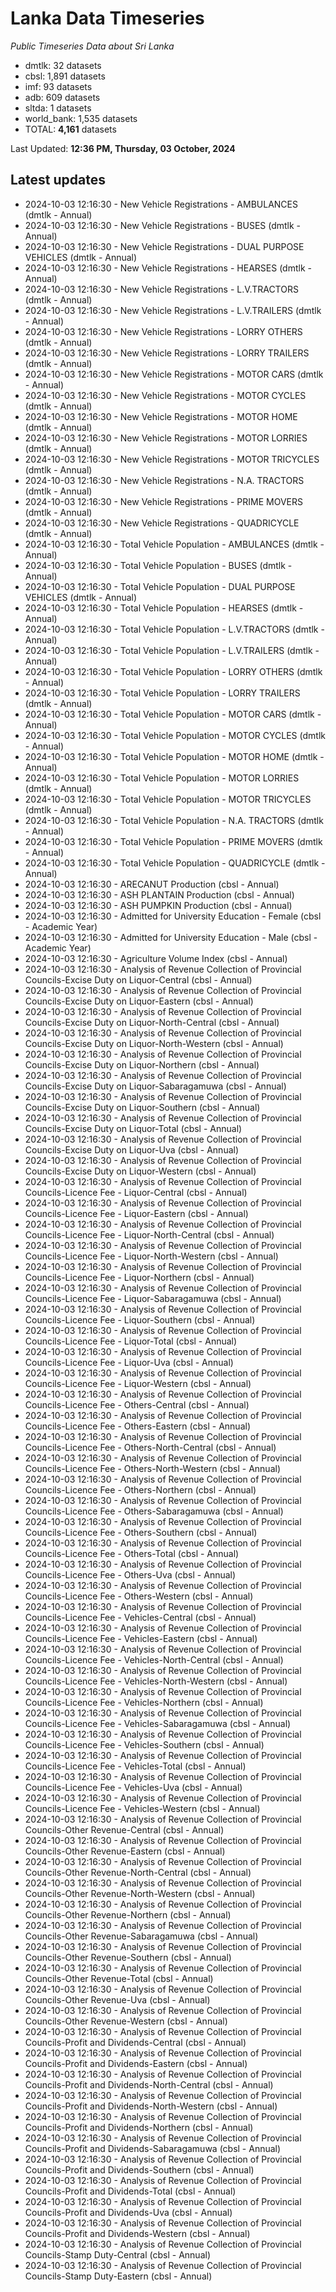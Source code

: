 # Lanka Data Timeseries
*Public Timeseries Data about Sri Lanka*

* dmtlk: 32 datasets
* cbsl: 1,891 datasets
* imf: 93 datasets
* adb: 609 datasets
* sltda: 1 datasets
* world_bank: 1,535 datasets
* TOTAL: **4,161** datasets

Last Updated: **12:36 PM, Thursday, 03 October, 2024**

## Latest updates

* 2024-10-03 12:16:30 - New Vehicle Registrations - AMBULANCES (dmtlk - Annual)
* 2024-10-03 12:16:30 - New Vehicle Registrations - BUSES (dmtlk - Annual)
* 2024-10-03 12:16:30 - New Vehicle Registrations - DUAL PURPOSE VEHICLES (dmtlk - Annual)
* 2024-10-03 12:16:30 - New Vehicle Registrations - HEARSES (dmtlk - Annual)
* 2024-10-03 12:16:30 - New Vehicle Registrations - L.V.TRACTORS (dmtlk - Annual)
* 2024-10-03 12:16:30 - New Vehicle Registrations - L.V.TRAILERS (dmtlk - Annual)
* 2024-10-03 12:16:30 - New Vehicle Registrations - LORRY OTHERS (dmtlk - Annual)
* 2024-10-03 12:16:30 - New Vehicle Registrations - LORRY TRAILERS (dmtlk - Annual)
* 2024-10-03 12:16:30 - New Vehicle Registrations - MOTOR CARS (dmtlk - Annual)
* 2024-10-03 12:16:30 - New Vehicle Registrations - MOTOR CYCLES (dmtlk - Annual)
* 2024-10-03 12:16:30 - New Vehicle Registrations - MOTOR HOME (dmtlk - Annual)
* 2024-10-03 12:16:30 - New Vehicle Registrations - MOTOR LORRIES (dmtlk - Annual)
* 2024-10-03 12:16:30 - New Vehicle Registrations - MOTOR TRICYCLES (dmtlk - Annual)
* 2024-10-03 12:16:30 - New Vehicle Registrations - N.A. TRACTORS (dmtlk - Annual)
* 2024-10-03 12:16:30 - New Vehicle Registrations - PRIME MOVERS (dmtlk - Annual)
* 2024-10-03 12:16:30 - New Vehicle Registrations - QUADRICYCLE (dmtlk - Annual)
* 2024-10-03 12:16:30 - Total Vehicle Population - AMBULANCES (dmtlk - Annual)
* 2024-10-03 12:16:30 - Total Vehicle Population - BUSES (dmtlk - Annual)
* 2024-10-03 12:16:30 - Total Vehicle Population - DUAL PURPOSE VEHICLES (dmtlk - Annual)
* 2024-10-03 12:16:30 - Total Vehicle Population - HEARSES (dmtlk - Annual)
* 2024-10-03 12:16:30 - Total Vehicle Population - L.V.TRACTORS (dmtlk - Annual)
* 2024-10-03 12:16:30 - Total Vehicle Population - L.V.TRAILERS (dmtlk - Annual)
* 2024-10-03 12:16:30 - Total Vehicle Population - LORRY OTHERS (dmtlk - Annual)
* 2024-10-03 12:16:30 - Total Vehicle Population - LORRY TRAILERS (dmtlk - Annual)
* 2024-10-03 12:16:30 - Total Vehicle Population - MOTOR CARS (dmtlk - Annual)
* 2024-10-03 12:16:30 - Total Vehicle Population - MOTOR CYCLES (dmtlk - Annual)
* 2024-10-03 12:16:30 - Total Vehicle Population - MOTOR HOME (dmtlk - Annual)
* 2024-10-03 12:16:30 - Total Vehicle Population - MOTOR LORRIES (dmtlk - Annual)
* 2024-10-03 12:16:30 - Total Vehicle Population - MOTOR TRICYCLES (dmtlk - Annual)
* 2024-10-03 12:16:30 - Total Vehicle Population - N.A. TRACTORS (dmtlk - Annual)
* 2024-10-03 12:16:30 - Total Vehicle Population - PRIME MOVERS (dmtlk - Annual)
* 2024-10-03 12:16:30 - Total Vehicle Population - QUADRICYCLE (dmtlk - Annual)
* 2024-10-03 12:16:30 - ARECANUT Production (cbsl - Annual)
* 2024-10-03 12:16:30 - ASH PLANTAIN Production (cbsl - Annual)
* 2024-10-03 12:16:30 - ASH PUMPKIN Production (cbsl - Annual)
* 2024-10-03 12:16:30 - Admitted for University Education - Female (cbsl - Academic Year)
* 2024-10-03 12:16:30 - Admitted for University Education - Male (cbsl - Academic Year)
* 2024-10-03 12:16:30 - Agriculture Volume Index (cbsl - Annual)
* 2024-10-03 12:16:30 - Analysis of Revenue Collection of Provincial Councils-Excise Duty on Liquor-Central (cbsl - Annual)
* 2024-10-03 12:16:30 - Analysis of Revenue Collection of Provincial Councils-Excise Duty on Liquor-Eastern (cbsl - Annual)
* 2024-10-03 12:16:30 - Analysis of Revenue Collection of Provincial Councils-Excise Duty on Liquor-North-Central (cbsl - Annual)
* 2024-10-03 12:16:30 - Analysis of Revenue Collection of Provincial Councils-Excise Duty on Liquor-North-Western (cbsl - Annual)
* 2024-10-03 12:16:30 - Analysis of Revenue Collection of Provincial Councils-Excise Duty on Liquor-Northern (cbsl - Annual)
* 2024-10-03 12:16:30 - Analysis of Revenue Collection of Provincial Councils-Excise Duty on Liquor-Sabaragamuwa (cbsl - Annual)
* 2024-10-03 12:16:30 - Analysis of Revenue Collection of Provincial Councils-Excise Duty on Liquor-Southern (cbsl - Annual)
* 2024-10-03 12:16:30 - Analysis of Revenue Collection of Provincial Councils-Excise Duty on Liquor-Total (cbsl - Annual)
* 2024-10-03 12:16:30 - Analysis of Revenue Collection of Provincial Councils-Excise Duty on Liquor-Uva (cbsl - Annual)
* 2024-10-03 12:16:30 - Analysis of Revenue Collection of Provincial Councils-Excise Duty on Liquor-Western (cbsl - Annual)
* 2024-10-03 12:16:30 - Analysis of Revenue Collection of Provincial Councils-Licence Fee - Liquor-Central (cbsl - Annual)
* 2024-10-03 12:16:30 - Analysis of Revenue Collection of Provincial Councils-Licence Fee - Liquor-Eastern (cbsl - Annual)
* 2024-10-03 12:16:30 - Analysis of Revenue Collection of Provincial Councils-Licence Fee - Liquor-North-Central (cbsl - Annual)
* 2024-10-03 12:16:30 - Analysis of Revenue Collection of Provincial Councils-Licence Fee - Liquor-North-Western (cbsl - Annual)
* 2024-10-03 12:16:30 - Analysis of Revenue Collection of Provincial Councils-Licence Fee - Liquor-Northern (cbsl - Annual)
* 2024-10-03 12:16:30 - Analysis of Revenue Collection of Provincial Councils-Licence Fee - Liquor-Sabaragamuwa (cbsl - Annual)
* 2024-10-03 12:16:30 - Analysis of Revenue Collection of Provincial Councils-Licence Fee - Liquor-Southern (cbsl - Annual)
* 2024-10-03 12:16:30 - Analysis of Revenue Collection of Provincial Councils-Licence Fee - Liquor-Total (cbsl - Annual)
* 2024-10-03 12:16:30 - Analysis of Revenue Collection of Provincial Councils-Licence Fee - Liquor-Uva (cbsl - Annual)
* 2024-10-03 12:16:30 - Analysis of Revenue Collection of Provincial Councils-Licence Fee - Liquor-Western (cbsl - Annual)
* 2024-10-03 12:16:30 - Analysis of Revenue Collection of Provincial Councils-Licence Fee - Others-Central (cbsl - Annual)
* 2024-10-03 12:16:30 - Analysis of Revenue Collection of Provincial Councils-Licence Fee - Others-Eastern (cbsl - Annual)
* 2024-10-03 12:16:30 - Analysis of Revenue Collection of Provincial Councils-Licence Fee - Others-North-Central (cbsl - Annual)
* 2024-10-03 12:16:30 - Analysis of Revenue Collection of Provincial Councils-Licence Fee - Others-North-Western (cbsl - Annual)
* 2024-10-03 12:16:30 - Analysis of Revenue Collection of Provincial Councils-Licence Fee - Others-Northern (cbsl - Annual)
* 2024-10-03 12:16:30 - Analysis of Revenue Collection of Provincial Councils-Licence Fee - Others-Sabaragamuwa (cbsl - Annual)
* 2024-10-03 12:16:30 - Analysis of Revenue Collection of Provincial Councils-Licence Fee - Others-Southern (cbsl - Annual)
* 2024-10-03 12:16:30 - Analysis of Revenue Collection of Provincial Councils-Licence Fee - Others-Total (cbsl - Annual)
* 2024-10-03 12:16:30 - Analysis of Revenue Collection of Provincial Councils-Licence Fee - Others-Uva (cbsl - Annual)
* 2024-10-03 12:16:30 - Analysis of Revenue Collection of Provincial Councils-Licence Fee - Others-Western (cbsl - Annual)
* 2024-10-03 12:16:30 - Analysis of Revenue Collection of Provincial Councils-Licence Fee - Vehicles-Central (cbsl - Annual)
* 2024-10-03 12:16:30 - Analysis of Revenue Collection of Provincial Councils-Licence Fee - Vehicles-Eastern (cbsl - Annual)
* 2024-10-03 12:16:30 - Analysis of Revenue Collection of Provincial Councils-Licence Fee - Vehicles-North-Central (cbsl - Annual)
* 2024-10-03 12:16:30 - Analysis of Revenue Collection of Provincial Councils-Licence Fee - Vehicles-North-Western (cbsl - Annual)
* 2024-10-03 12:16:30 - Analysis of Revenue Collection of Provincial Councils-Licence Fee - Vehicles-Northern (cbsl - Annual)
* 2024-10-03 12:16:30 - Analysis of Revenue Collection of Provincial Councils-Licence Fee - Vehicles-Sabaragamuwa (cbsl - Annual)
* 2024-10-03 12:16:30 - Analysis of Revenue Collection of Provincial Councils-Licence Fee - Vehicles-Southern (cbsl - Annual)
* 2024-10-03 12:16:30 - Analysis of Revenue Collection of Provincial Councils-Licence Fee - Vehicles-Total (cbsl - Annual)
* 2024-10-03 12:16:30 - Analysis of Revenue Collection of Provincial Councils-Licence Fee - Vehicles-Uva (cbsl - Annual)
* 2024-10-03 12:16:30 - Analysis of Revenue Collection of Provincial Councils-Licence Fee - Vehicles-Western (cbsl - Annual)
* 2024-10-03 12:16:30 - Analysis of Revenue Collection of Provincial Councils-Other Revenue-Central (cbsl - Annual)
* 2024-10-03 12:16:30 - Analysis of Revenue Collection of Provincial Councils-Other Revenue-Eastern (cbsl - Annual)
* 2024-10-03 12:16:30 - Analysis of Revenue Collection of Provincial Councils-Other Revenue-North-Central (cbsl - Annual)
* 2024-10-03 12:16:30 - Analysis of Revenue Collection of Provincial Councils-Other Revenue-North-Western (cbsl - Annual)
* 2024-10-03 12:16:30 - Analysis of Revenue Collection of Provincial Councils-Other Revenue-Northern (cbsl - Annual)
* 2024-10-03 12:16:30 - Analysis of Revenue Collection of Provincial Councils-Other Revenue-Sabaragamuwa (cbsl - Annual)
* 2024-10-03 12:16:30 - Analysis of Revenue Collection of Provincial Councils-Other Revenue-Southern (cbsl - Annual)
* 2024-10-03 12:16:30 - Analysis of Revenue Collection of Provincial Councils-Other Revenue-Total (cbsl - Annual)
* 2024-10-03 12:16:30 - Analysis of Revenue Collection of Provincial Councils-Other Revenue-Uva (cbsl - Annual)
* 2024-10-03 12:16:30 - Analysis of Revenue Collection of Provincial Councils-Other Revenue-Western (cbsl - Annual)
* 2024-10-03 12:16:30 - Analysis of Revenue Collection of Provincial Councils-Profit and Dividends-Central (cbsl - Annual)
* 2024-10-03 12:16:30 - Analysis of Revenue Collection of Provincial Councils-Profit and Dividends-Eastern (cbsl - Annual)
* 2024-10-03 12:16:30 - Analysis of Revenue Collection of Provincial Councils-Profit and Dividends-North-Central (cbsl - Annual)
* 2024-10-03 12:16:30 - Analysis of Revenue Collection of Provincial Councils-Profit and Dividends-North-Western (cbsl - Annual)
* 2024-10-03 12:16:30 - Analysis of Revenue Collection of Provincial Councils-Profit and Dividends-Northern (cbsl - Annual)
* 2024-10-03 12:16:30 - Analysis of Revenue Collection of Provincial Councils-Profit and Dividends-Sabaragamuwa (cbsl - Annual)
* 2024-10-03 12:16:30 - Analysis of Revenue Collection of Provincial Councils-Profit and Dividends-Southern (cbsl - Annual)
* 2024-10-03 12:16:30 - Analysis of Revenue Collection of Provincial Councils-Profit and Dividends-Total (cbsl - Annual)
* 2024-10-03 12:16:30 - Analysis of Revenue Collection of Provincial Councils-Profit and Dividends-Uva (cbsl - Annual)
* 2024-10-03 12:16:30 - Analysis of Revenue Collection of Provincial Councils-Profit and Dividends-Western (cbsl - Annual)
* 2024-10-03 12:16:30 - Analysis of Revenue Collection of Provincial Councils-Stamp Duty-Central (cbsl - Annual)
* 2024-10-03 12:16:30 - Analysis of Revenue Collection of Provincial Councils-Stamp Duty-Eastern (cbsl - Annual)